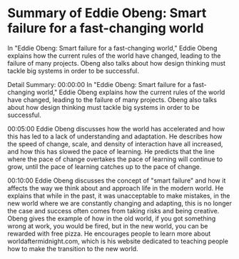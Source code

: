# Summary of Eddie Obeng: Smart failure for a fast-changing world

In "Eddie Obeng: Smart failure for a fast-changing world," Eddie Obeng explains how the current rules of the world have changed, leading to the failure of many projects. Obeng also talks about how design thinking must tackle big systems in order to be successful.

Detail Summary: 
00:00:00
In "Eddie Obeng: Smart failure for a fast-changing world," Eddie Obeng explains how the current rules of the world have changed, leading to the failure of many projects. Obeng also talks about how design thinking must tackle big systems in order to be successful.

00:05:00
Eddie Obeng discusses how the world has accelerated and how this has led to a lack of understanding and adaptation. He describes how the speed of change, scale, and density of interaction have all increased, and how this has slowed the pace of learning. He predicts that the line where the pace of change overtakes the pace of learning will continue to grow, until the pace of learning catches up to the pace of change.

00:10:00
Eddie Obeng discusses the concept of "smart failure" and how it affects the way we think about and approach life in the modern world. He explains that while in the past, it was unacceptable to make mistakes, in the new world where we are constantly changing and adapting, this is no longer the case and success often comes from taking risks and being creative. Obeng gives the example of how in the old world, if you got something wrong at work, you would be fired, but in the new world, you can be rewarded with free pizza. He encourages people to learn more about worldaftermidnight.com, which is his website dedicated to teaching people how to make the transition to the new world.

